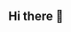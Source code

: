 ## Hi there 👋

<!--
**PrabhavKarve/PrabhavKarve** is a ✨ _special_ ✨ repository because its `README.md` (this file) appears on your GitHub profile.
- 📫 How to reach me: email me: karve.prabhav@gmail.com
-->
